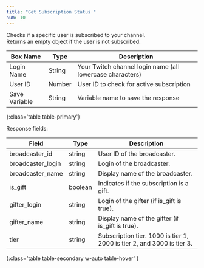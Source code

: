 ```yaml
---
title: "Get Subscription Status "
num: 10
---
```


Checks if a specific user is subscribed to your channel.\
Returns an empty object if the user is not subscribed.

| Box Name | Type | Description | 
|-------|--------|--------
|Login Name|String|Your Twitch channel login name (all lowercase characters)
|User ID|Number|User ID to check for active subscription
|Save Variable|String|Variable name to save the response
{:class='table table-primary'}

Response fields:

| Field | Type| Description| 
|-------|--------|--------
|broadcaster_id	|string|	User ID of the broadcaster.
|broadcaster_login|	string|	Login of the broadcaster.
|broadcaster_name|	string|	Display name of the broadcaster.
|is_gift	|boolean|	Indicates if the subscription is a gift.
|gifter_login	|string	|Login of the gifter (if is_gift is true).
|gifter_name|	string|	Display name of the gifter (if is_gift is true).
|tier	|string|	Subscription tier. 1000 is tier 1, 2000 is tier 2, and 3000 is tier 3.
{:class='table table-secondary w-auto table-hover' }











